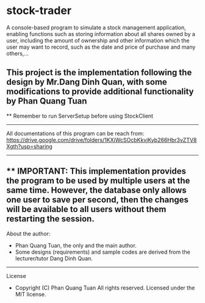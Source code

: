 # stock-trader

A console-based program to simulate a stock management application, enabling functions such as storing information about
all shares owned by a user, including the amount of ownership and other information which the user may want to record,
such as the date and price of purchase and many others,...

This project is the implementation following the design by Mr.Dang Dinh Quan, with some modifications to provide
additional functionality by Phan Quang Tuan
-------
** Remember to run ServerSetup before using StockClient

-------
All documentations of this program can be reach from:
https://drive.google.com/drive/folders/1KXiWcSOcbKkvjKyb266Hbr3vZTV8Xgth?usp=sharing

-------
** IMPORTANT:
This implementation provides the program to be used by multiple users at the same time. However, the database only
allows one user to save per second, then the changes will be available to all users without them restarting the session.
-------
About the author:

- Phan Quang Tuan, the only and the main author.
- Some designs (requirements) and sample codes are derived from the lecturer/tutor Dang Dinh Quan.

-------
License

- Copyright (C) Phan Quang Tuan All rights reserved. Licensed under the MIT license.
